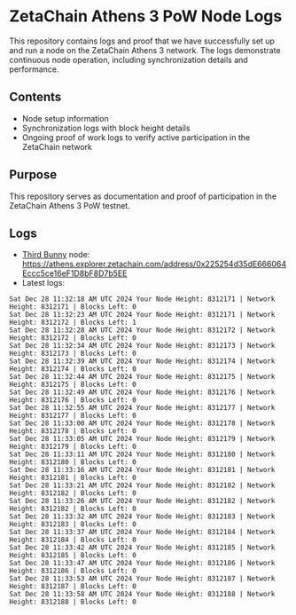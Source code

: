 # ZetaChain Athens 3 PoW Node Logs
This repository contains logs and proof that we have successfully set up and run a node on the ZetaChain Athens 3 network. The logs demonstrate continuous node operation, including synchronization details and performance.

## Contents
- Node setup information
- Synchronization logs with block height details
- Ongoing proof of work logs to verify active participation in the ZetaChain network

## Purpose
This repository serves as documentation and proof of participation in the ZetaChain Athens 3 PoW testnet.

## Logs

- [Third Bunny](https://thirdbunny.xyz/) node: https://athens.explorer.zetachain.com/address/0x225254d35dE666064Eccc5ce16eF1D8bF8D7b5EE
- Latest logs:
```
Sat Dec 28 11:32:18 AM UTC 2024 Your Node Height: 8312171 | Network Height: 8312171 | Blocks Left: 0
Sat Dec 28 11:32:23 AM UTC 2024 Your Node Height: 8312171 | Network Height: 8312172 | Blocks Left: 1
Sat Dec 28 11:32:28 AM UTC 2024 Your Node Height: 8312172 | Network Height: 8312172 | Blocks Left: 0
Sat Dec 28 11:32:34 AM UTC 2024 Your Node Height: 8312173 | Network Height: 8312173 | Blocks Left: 0
Sat Dec 28 11:32:39 AM UTC 2024 Your Node Height: 8312174 | Network Height: 8312174 | Blocks Left: 0
Sat Dec 28 11:32:44 AM UTC 2024 Your Node Height: 8312175 | Network Height: 8312175 | Blocks Left: 0
Sat Dec 28 11:32:49 AM UTC 2024 Your Node Height: 8312176 | Network Height: 8312176 | Blocks Left: 0
Sat Dec 28 11:32:55 AM UTC 2024 Your Node Height: 8312177 | Network Height: 8312177 | Blocks Left: 0
Sat Dec 28 11:33:00 AM UTC 2024 Your Node Height: 8312178 | Network Height: 8312178 | Blocks Left: 0
Sat Dec 28 11:33:05 AM UTC 2024 Your Node Height: 8312179 | Network Height: 8312179 | Blocks Left: 0
Sat Dec 28 11:33:11 AM UTC 2024 Your Node Height: 8312180 | Network Height: 8312180 | Blocks Left: 0
Sat Dec 28 11:33:16 AM UTC 2024 Your Node Height: 8312181 | Network Height: 8312181 | Blocks Left: 0
Sat Dec 28 11:33:21 AM UTC 2024 Your Node Height: 8312182 | Network Height: 8312182 | Blocks Left: 0
Sat Dec 28 11:33:26 AM UTC 2024 Your Node Height: 8312182 | Network Height: 8312182 | Blocks Left: 0
Sat Dec 28 11:33:32 AM UTC 2024 Your Node Height: 8312183 | Network Height: 8312183 | Blocks Left: 0
Sat Dec 28 11:33:37 AM UTC 2024 Your Node Height: 8312184 | Network Height: 8312184 | Blocks Left: 0
Sat Dec 28 11:33:42 AM UTC 2024 Your Node Height: 8312185 | Network Height: 8312185 | Blocks Left: 0
Sat Dec 28 11:33:47 AM UTC 2024 Your Node Height: 8312186 | Network Height: 8312186 | Blocks Left: 0
Sat Dec 28 11:33:53 AM UTC 2024 Your Node Height: 8312187 | Network Height: 8312187 | Blocks Left: 0
Sat Dec 28 11:33:58 AM UTC 2024 Your Node Height: 8312188 | Network Height: 8312188 | Blocks Left: 0
```
